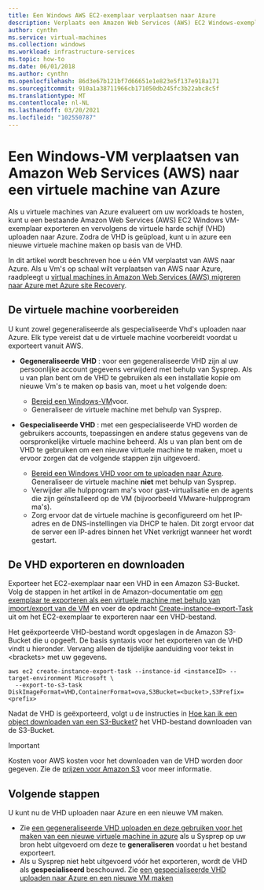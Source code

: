 ```yaml
---
title: Een Windows AWS EC2-exemplaar verplaatsen naar Azure
description: Verplaats een Amazon Web Services (AWS) EC2 Windows-exemplaar naar een virtuele machine van Azure.
author: cynthn
ms.service: virtual-machines
ms.collection: windows
ms.workload: infrastructure-services
ms.topic: how-to
ms.date: 06/01/2018
ms.author: cynthn
ms.openlocfilehash: 86d3e67b121bf7d66651e1e823e5f137e918a171
ms.sourcegitcommit: 910a1a38711966cb171050db245fc3b22abc8c5f
ms.translationtype: MT
ms.contentlocale: nl-NL
ms.lasthandoff: 03/20/2021
ms.locfileid: "102550787"
---
```

# <a name="move-a-windows-vm-from-amazon-web-services-aws-to-an-azure-virtual-machine"></a>Een Windows-VM verplaatsen van Amazon Web Services (AWS) naar een virtuele machine van Azure

Als u virtuele machines van Azure evalueert om uw workloads te hosten, kunt u een bestaande Amazon Web Services (AWS) EC2 Windows VM-exemplaar exporteren en vervolgens de virtuele harde schijf (VHD) uploaden naar Azure. Zodra de VHD is geüpload, kunt u in azure een nieuwe virtuele machine maken op basis van de VHD. 

In dit artikel wordt beschreven hoe u één VM verplaatst van AWS naar Azure. Als u Vm's op schaal wilt verplaatsen van AWS naar Azure, raadpleegt u [virtual machines in Amazon Web Services (AWS) migreren naar Azure met Azure site Recovery](../../site-recovery/migrate-tutorial-aws-azure.md).

## <a name="prepare-the-vm"></a>De virtuele machine voorbereiden 
 
U kunt zowel gegeneraliseerde als gespecialiseerde Vhd's uploaden naar Azure. Elk type vereist dat u de virtuele machine voorbereidt voordat u exporteert vanuit AWS. 

- **Gegeneraliseerde VHD** : voor een gegeneraliseerde VHD zijn al uw persoonlijke account gegevens verwijderd met behulp van Sysprep. Als u van plan bent om de VHD te gebruiken als een installatie kopie om nieuwe Vm's te maken op basis van, moet u het volgende doen: 
 
    * [Bereid een Windows-VM](prepare-for-upload-vhd-image.md)voor.  
    * Generaliseer de virtuele machine met behulp van Sysprep.  

 
- **Gespecialiseerde VHD** : met een gespecialiseerde VHD worden de gebruikers accounts, toepassingen en andere status gegevens van de oorspronkelijke virtuele machine beheerd. Als u van plan bent om de VHD te gebruiken om een nieuwe virtuele machine te maken, moet u ervoor zorgen dat de volgende stappen zijn uitgevoerd.  
    * [Bereid een Windows VHD voor om te uploaden naar Azure](prepare-for-upload-vhd-image.md). Generaliseer de virtuele machine **niet** met behulp van Sysprep. 
    * Verwijder alle hulpprogram ma's voor gast-virtualisatie en de agents die zijn geïnstalleerd op de VM (bijvoorbeeld VMware-hulpprogram ma's). 
    * Zorg ervoor dat de virtuele machine is geconfigureerd om het IP-adres en de DNS-instellingen via DHCP te halen. Dit zorgt ervoor dat de server een IP-adres binnen het VNet verkrijgt wanneer het wordt gestart.  


## <a name="export-and-download-the-vhd"></a>De VHD exporteren en downloaden 

Exporteer het EC2-exemplaar naar een VHD in een Amazon S3-Bucket. Volg de stappen in het artikel in de Amazon-documentatie om [een exemplaar te exporteren als een virtuele machine met behulp van import/export van de VM](https://docs.aws.amazon.com/vm-import/latest/userguide/vmexport.html) en voer de opdracht [Create-instance-export-Task](https://docs.aws.amazon.com/cli/latest/reference/ec2/create-instance-export-task.html) uit om het EC2-exemplaar te exporteren naar een VHD-bestand. 

Het geëxporteerde VHD-bestand wordt opgeslagen in de Amazon S3-Bucket die u opgeeft. De basis syntaxis voor het exporteren van de VHD vindt u hieronder. Vervang alleen de tijdelijke aanduiding voor tekst in \<brackets> met uw gegevens.

```
aws ec2 create-instance-export-task --instance-id <instanceID> --target-environment Microsoft \
  --export-to-s3-task DiskImageFormat=VHD,ContainerFormat=ova,S3Bucket=<bucket>,S3Prefix=<prefix>
```

Nadat de VHD is geëxporteerd, volgt u de instructies in [Hoe kan ik een object downloaden van een S3-Bucket?](https://docs.aws.amazon.com/AmazonS3/latest/user-guide/download-objects.html) het VHD-bestand downloaden van de S3-Bucket. 

> [!IMPORTANT]
> Kosten voor AWS kosten voor het downloaden van de VHD worden door gegeven. Zie de [prijzen voor Amazon S3](https://aws.amazon.com/s3/pricing/) voor meer informatie.


## <a name="next-steps"></a>Volgende stappen

U kunt nu de VHD uploaden naar Azure en een nieuwe VM maken. 

- Zie [een gegeneraliseerde VHD uploaden en deze gebruiken voor het maken van een nieuwe virtuele machine in azure](upload-generalized-managed.md) als u Sysprep op uw bron hebt uitgevoerd om deze te **generaliseren** voordat u het bestand exporteert.
- Als u Sysprep niet hebt uitgevoerd vóór het exporteren, wordt de VHD als **gespecialiseerd** beschouwd. Zie [een gespecialiseerde VHD uploaden naar Azure en een nieuwe VM maken](create-vm-specialized.md)

 
